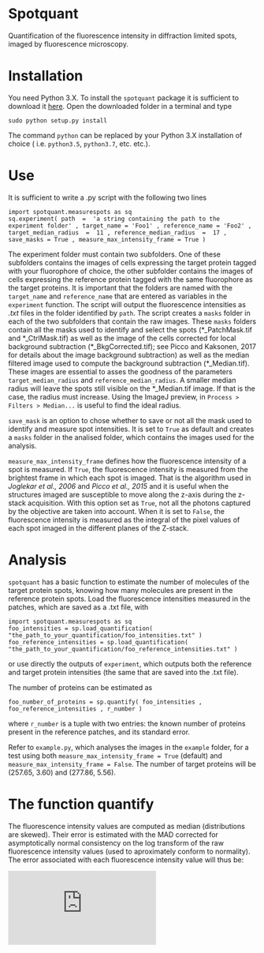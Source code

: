 # Spotquant

Quantification of the fluorescence intensity in diffraction limited spots, imaged by fluorescence microscopy.

# Installation

You need Python 3.X. To install the `spotquant` package it is sufficient to download it [here](https://github.com/apicco/spotquant/archive/master.zip).
Open the downloaded folder in a terminal and type

	sudo python setup.py install

The command `python` can be replaced by your Python 3.X installation of choice ( i.e. `python3.5`, `python3.7`, etc. etc.). 

# Use

It is sufficient to write a .py script with the following two lines

	import spotquant.measurespots as sq 
	sq.experiment( path  =  'a string containing the path to the experiment folder' , target_name = 'Foo1' , reference_name = 'Foo2' , target_median_radius  =  11 , reference_median_radius  =  17 , save_masks = True , measure_max_intensity_frame = True )

The experiment folder must contain two subfolders. 
One of these subfolders contains the images of cells expressing the target protein tagged with your fluorophore of choice, the other subfolder contains the images of cells expressing the reference protein tagged with the same fluorophore as the target proteins. 
It is important that the folders are named with the `target_name` and `reference_name` that are entered as variables in the `experiment` function. 
The script will output the fluorescence intensities as _.txt_ files in the folder identified by `path`. The script creates a `masks` folder in each of the two subfolders that contain the raw images. 
These `masks` folders contain all the masks used to identify and select the spots (\*\_PatchMask.tif and \*\_CtrlMask.tif) as well as the image of the cells corrected for local background subtraction (\*\_BkgCorrected.tif); see Picco and Kaksonen, 2017 for details about the image background subtraction) as well as the median filtered image used to compute the background subtraction (\*\_Median.tif). These images are essential to asses the goodness of the parameters `target_median_radius` and `reference_median_radius`. A smaller median radius will leave the spots still visible on the \*\_Median.tif image. If that is the case, the radius must increase. Using the ImageJ preview, in `Process > Filters > Median...` is useful to find the ideal radius.  

`save_mask` is an option to chose whether to save or not all the mask used to identify and measure spot intensities. It is set to `True` as default and creates a `masks` folder in the analised folder, which contains the images used for the analysis.

`measure_max_intensity_frame` defines how the fluorescence intensity of a spot is measured. If `True`, the fluorescence intensity is measured from the brightest frame in which each spot is imaged. That is the algorithm used in _Joglekar et al., 2006_ and _Picco et al., 2015_ and it is useful when the structures imaged are susceptible to move along the z-axis during the z-stack acquisition. With this option set as `True`, not all the photons captured by the objective are taken into account. When it is set to `False`, the fluorescence intensity is measured as the integral of the pixel values of each spot imaged in the different planes of the Z-stack.

# Analysis

`spotquant` has a basic function to estimate the number of molecules of the target protein spots, knowing how many molecules are present in the reference protein spots. 
Load the fluorescence intensities measured in the patches, which are saved as a .txt file, with

	import spotquant.measurespots as sq 
	foo_intensities = sp.load_quantification( "the_path_to_your_quantification/foo_intensities.txt" ) 
	foo_reference_intensities = sp.load_quantification( "the_path_to_your_quantification/foo_reference_intensities.txt" ) 

or use directly the outputs of `experiment`, which outputs both the reference and target protein intensities (the same that are saved into the .txt file).

The number of proteins can be estimated as

	foo_number_of_proteins = sp.quantify( foo_intensities , foo_reference_intensities , r_number ) 

where `r_number` is a tuple with two entries: the known number of proteins present in the reference patches, and its standard error. 

Refer to `example.py`, which analyses the images in the `example` folder, for a test using both `measure_max_intensity_frame = True` (default) and `measure_max_intensity_frame = False`. The number of target proteins will be (257.65, 3.60) and (277.86, 5.56).

# The function quantify

The fluorescence intensity values are computed as median (distributions are skewed). Their error is estimated with the MAD corrected for asymptotically normal consistency on the log transform of the raw fluorescence intensity values (used to aproximately conform to normality). 
The error associated with each fluorescence intensity value will thus be:

![error](https://latex.codecogs.com/gif.latex?%5C%5C%20l%20%3D%20%5Clog%28%20x%20%29%2C%5Cquad%5C%7Bx_1%2C%5Cdots%2Cx_n%5C%7D%5C%5C%20%5Csigma_%7BMAD%7D%20%3D%20MAD%28%20l%20%29%20/%20%5Csqrt%7Bn%7D%20%5C%5C%20%5Csigma%20%3D%20%5Cexp%28%20l%20%29%5Csigma_%7BMAD%7D)

